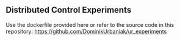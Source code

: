 ## Distributed Control Experiments

Use the dockerfile provided here or refer to the source code in this repository: https://github.com/DominikUrbaniak/ur_experiments




